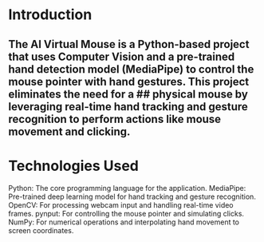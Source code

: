 # Introduction
## The AI Virtual Mouse is a Python-based project that uses Computer Vision and a pre-trained hand detection model (MediaPipe) to control the mouse pointer with hand gestures. This project eliminates the need for a ## physical mouse by leveraging real-time hand tracking and gesture recognition to perform actions like mouse movement and clicking.

# Technologies Used
Python: The core programming language for the application.
MediaPipe: Pre-trained deep learning model for hand tracking and gesture recognition.
OpenCV: For processing webcam input and handling real-time video frames.
pynput: For controlling the mouse pointer and simulating clicks.
NumPy: For numerical operations and interpolating hand movement to screen coordinates.






